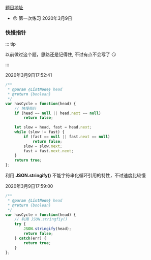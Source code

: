 [题目地址](https://leetcode-cn.com/problems/linked-list-cycle/)



- 😣 第一次练习 2020年3月9日



### 快慢指针

::: tip

以前做过这个题，思路还是记得住, 不过有点不会写了 😏

:::

2020年3月9日17:52:41

```javascript
/**
 * @param {ListNode} head
 * @return {boolean}
 */
var hasCycle = function(head) {
    // 快慢指针
    if (head == null || head.next == null) 
        return false;
    
    let slow = head, fast = head.next;
    while (slow != fast) {
        if (fast == null || fast.next == null) 
            return false;
        slow = slow.next;
        fast = fast.next.next;
    }
    return true;
};
```



利用 **JSON.stringify()** 不能字符串化循环引用的特性，不过速度比较慢

2020年3月9日17:59:00

```javascript
/**
 * @param {ListNode} head
 * @return {boolean}
 */
var hasCycle = function(head) {
    // 利用 JSON.stringfiy()
    try {
        JSON.stringify(head);
        return false;
    } catch(err) {
        return true;
    }
};
```

